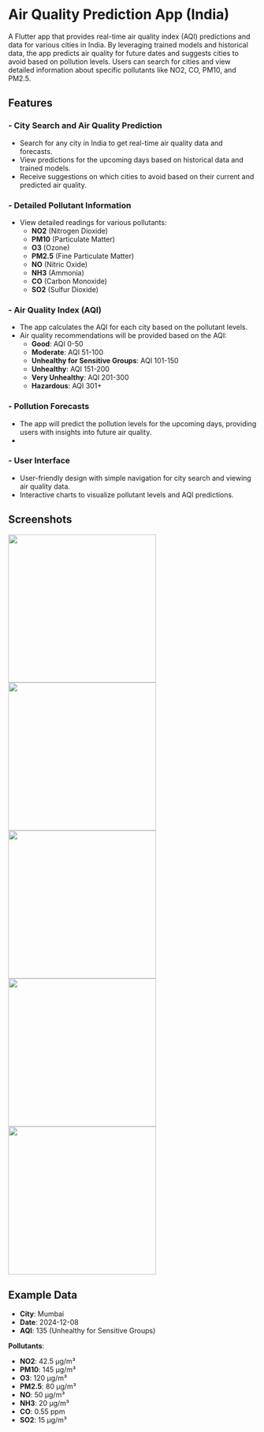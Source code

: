 # Air Quality Prediction App (India)

A Flutter app that provides real-time air quality index (AQI) predictions and data for various cities in India. By leveraging trained models and historical data, the app predicts air quality for future dates and suggests cities to avoid based on pollution levels. Users can search for cities and view detailed information about specific pollutants like NO2, CO, PM10, and PM2.5.

## Features

### - City Search and Air Quality Prediction
- Search for any city in India to get real-time air quality data and forecasts.
- View predictions for the upcoming days based on historical data and trained models.
- Receive suggestions on which cities to avoid based on their current and predicted air quality.

### - Detailed Pollutant Information
- View detailed readings for various pollutants:
  - **NO2** (Nitrogen Dioxide)
  - **PM10** (Particulate Matter)
  - **O3** (Ozone)
  - **PM2.5** (Fine Particulate Matter)
  - **NO** (Nitric Oxide)
  - **NH3** (Ammonia)
  - **CO** (Carbon Monoxide)
  - **SO2** (Sulfur Dioxide)

### - Air Quality Index (AQI)
- The app calculates the AQI for each city based on the pollutant levels.
- Air quality recommendations will be provided based on the AQI:
  - **Good**: AQI 0-50
  - **Moderate**: AQI 51-100
  - **Unhealthy for Sensitive Groups**: AQI 101-150
  - **Unhealthy**: AQI 151-200
  - **Very Unhealthy**: AQI 201-300
  - **Hazardous**: AQI 301+

### - Pollution Forecasts
- The app will predict the pollution levels for the upcoming days, providing users with insights into future air quality.
- 
### - User Interface
- User-friendly design with simple navigation for city search and viewing air quality data.
- Interactive charts to visualize pollutant levels and AQI predictions.

## Screenshots
<img src="https://github.com/user-attachments/assets/8270b3ad-b2aa-48a5-a49a-8309d68c06f4" width="300"/>

<img src="https://github.com/user-attachments/assets/5cfcfc44-28cd-4c01-a37a-f44af049492a" width="300"/>

<img src="https://github.com/user-attachments/assets/f02c2aec-d542-44c6-8a82-ca76b302b501" width="300"/>

<img src="(https://github.com/user-attachments/assets/fd621ab8-4789-42b6-9ef0-83b833bfbbb4" width="300"/>

<img src="https://github.com/user-attachments/assets/858dd56f-c144-4a22-b419-679d53a681b9" width="300"/>



## Example Data

- **City**: Mumbai
- **Date**: 2024-12-08
- **AQI**: 135 (Unhealthy for Sensitive Groups)


**Pollutants**:
- **NO2**: 42.5 µg/m³
- **PM10**: 145 µg/m³
- **O3**: 120 µg/m³
- **PM2.5**: 80 µg/m³
- **NO**: 50 µg/m³
- **NH3**: 20 µg/m³
- **CO**: 0.55 ppm
- **SO2**: 15 µg/m³
